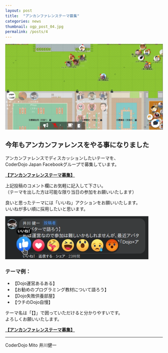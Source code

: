 ```yaml
---
layout: post
title:  "アンカンファレンステーマ募集"
categories: news
thumbnail: ogp_post_04.jpg
permalink: /posts/4
---
```

![DojoCon Japan 2020の様子](/img/post/openspaceconference01.webp "DojoCon Japan 2020の様子")

## 今年もアンカンファレンスをやる事になりました

アンカンファレンスでディスカッションしたいテーマを、
<br>CoderDojo Japan Facebookグループで募集しています。

**[【アンカンファレンステーマ募集】](https://www.facebook.com/groups/coderdojo.jp/posts/4530427977070566/)**

上記投稿のコメント欄にお気軽に記入して下さい。
<br>（テーマを出した方は可能な限り当日の参加をお願いいたします）

良いと思ったテーマには「いいね」アクションをお願いいたします。
<br>いいねが多い順に採用したいと思います。

![テーマ記入例](/img/post/openspaceconference02.webp "テーマ記入例")

### テーマ例：
- 【Dojo運営あるある】
- 【お勧めのプログラミング教材について語ろう】
- 【Dojo失敗供養部屋】
- 【ウチのDojo自慢】

テーマ名は「【】」で囲っていただけると分かりやすいです。
<br>よろしくお願いいたします。

**[【アンカンファレンステーマ募集】](https://www.facebook.com/groups/coderdojo.jp/posts/4530427977070566/)**

---

CoderDojo Mito 井川健一


